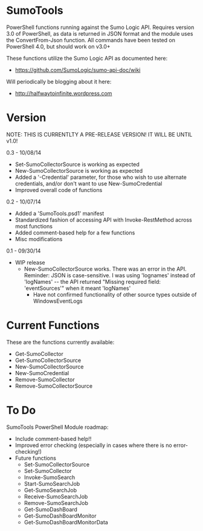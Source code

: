 SumoTools
=========

PowerShell functions running against the Sumo Logic API.
Requires version 3.0 of PowerShell, as data is returned in JSON format and the module uses the ConvertFrom-Json function. 
All commands have been tested on PowerShell 4.0, but should work on v3.0+

These functions utilize the Sumo Logic API as documented here:
- https://github.com/SumoLogic/sumo-api-doc/wiki

Will periodically be blogging about it here:
- http://halfwaytoinfinite.wordpress.com

Version
=========

NOTE: THIS IS CURRENTLTY A PRE-RELEASE VERSION! IT WILL BE UNTIL v1.0!

0.3 - 10/08/14
  - Set-SumoCollectorSource is working as expected
  - New-SumoCollectorSource is working as expected
  - Added a '-Credential' parameter, for those who wish to use alternate
    credentials, and/or don't want to use New-SumoCredential
  - Improved overall code of functions

0.2 - 10/07/14
  - Added a 'SumoTools.psd1' manifest
  - Standardized fashion of accessing API with Invoke-RestMethod across most functions
  - Added comment-based help for a few functions
  - Misc modifications
  
0.1 - 09/30/14
  - WIP release
    - New-SumoCollectorSource works. There was an error in the API. Reminder: JSON
        is case-sensitive. I was using 'lognames' instead of 'logNames' -- the API
        returned "Missing required field: 'eventSources'" when it meant 'logNames'
      - Have not confirmed functionality of other source types outside of WindowsEventLogs

Current Functions
=========

These are the functions currently available:
- Get-SumoCollector
- Get-SumoCollectorSource
- New-SumoCollectorSource
- New-SumoCredential
- Remove-SumoCollector
- Remove-SumoCollectorSource
        
To Do
=========

SumoTools PowerShell Module roadmap:
- Include comment-based help!!
- Improved error checking (especially in cases where there is no error-checking!)
- Future functions
  - Set-SumoCollectorSource
  - Set-SumoCollector
  - Invoke-SumoSearch
  - Start-SumoSearchJob
  - Get-SumoSearchJob
  - Receive-SumoSearchJob
  - Remove-SumoSearchJob
  - Get-SumoDashBoard
  - Get-SumoDashBoardMonitor
  - Get-SumoDashBoardMonitorData